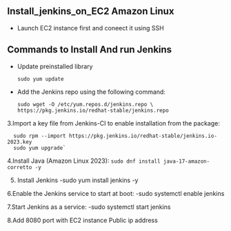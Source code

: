 ## Install_jenkins_on_EC2 Amazon Linux

- Launch EC2 instance first and coneect it using SSH

## Commands to Install And run Jenkins

- Update preinstalled library
  
  ``` sudo yum update ```

- Add the Jenkins repo using the following command:
  
      sudo wget -O /etc/yum.repos.d/jenkins.repo \ 
      https://pkg.jenkins.io/redhat-stable/jenkins.repo 

3.Import a key file from Jenkins-CI to enable installation from the package:

      sudo rpm --import https://pkg.jenkins.io/redhat-stable/jenkins.io-2023.key 
      sudo yum upgrade`

4.Install Java (Amazon Linux 2023):
      `sudo dnf install java-17-amazon-corretto -y `

5. Install Jenkins
     -sudo yum install jenkins -y

6.Enable the Jenkins service to start at boot:
    -sudo systemctl enable jenkins

7.Start Jenkins as a service:
    -sudo systemctl start jenkins

8.Add 8080 port with EC2 instance Public ip address

